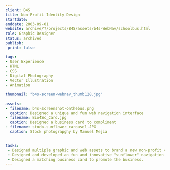 ```yaml
---
client: B4S
title: Non-Profit Identity Design
startdate: 
enddate: 2003-09-01
website: archive/?/projects/B4S/assets/b4s-WebNav/schoolbus.html
role: Graphic Designer
status: archived
publish: 
 print: false

tags:
- User Experience
- HTML
- CSS
- Digital Photography
- Vector Illustration
- Animation

thumbnail: "b4s-screen-webnav_thumb128.jpg"

assets: 
- filename: b4s-screenshot-onthebus.png
  caption: Designed a unique and fun web navigation interface
- filename: Bio4Sc_Card.jpg
  caption: Designed a business card to compliment
- filename: stock-sunflower_carousel.JPG
  caption: Stock photograpghy by Manuel Mejia


tasks: 
 - Designed multiple graphic and web assets to brand a new non-profit venture. 
 - Designed and developed an fun and innovative "sunflower" navigation interface for the website.
 - Designed a matching business card to promote the business.
---
```



